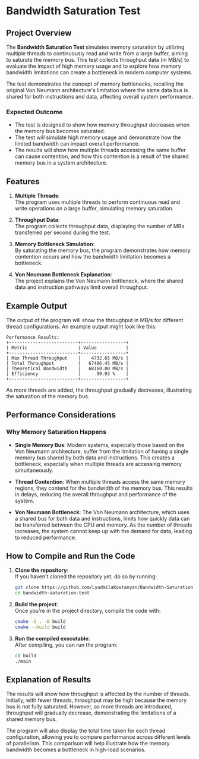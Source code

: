 # Bandwidth Saturation Test

## Project Overview

The **Bandwidth Saturation Test** simulates memory saturation by utilizing multiple threads to continuously read and write from a large buffer, aiming to saturate the memory bus. This test collects throughput data (in MB/s) to evaluate the impact of high memory usage and to explore how memory bandwidth limitations can create a bottleneck in modern computer systems.

The test demonstrates the concept of memory bottlenecks, recalling the original Von Neumann architecture's limitation where the same data bus is shared for both instructions and data, affecting overall system performance.

### Expected Outcome
- The test is designed to show how memory throughput decreases when the memory bus becomes saturated.
- The test will simulate high memory usage and demonstrate how the limited bandwidth can impact overall performance.
- The results will show how multiple threads accessing the same buffer can cause contention, and how this contention is a result of the shared memory bus in a system architecture.

## Features
1. **Multiple Threads**:  
   The program uses multiple threads to perform continuous read and write operations on a large buffer, simulating memory saturation.

2. **Throughput Data**:  
   The program collects throughput data, displaying the number of MBs transferred per second during the test.

3. **Memory Bottleneck Simulation**:  
   By saturating the memory bus, the program demonstrates how memory contention occurs and how the bandwidth limitation becomes a bottleneck.

4. **Von Neumann Bottleneck Explanation**:  
   The project explains the Von Neumann bottleneck, where the shared data and instruction pathways limit overall throughput.

## Example Output

The output of the program will show the throughput in MB/s for different thread configurations. An example output might look like this:

```
Performance Results:
+--------------------------+-----------------+
| Metric                   | Value           |
+--------------------------+-----------------+
| Max Thread Throughput    |    4732.65 MB/s |
| Total Throughput         |   67496.45 MB/s |
| Theoretical Bandwidth    |   68160.00 MB/s |
| Efficiency               |      99.03 %    |
+--------------------------+-----------------+
```

As more threads are added, the throughput gradually decreases, illustrating the saturation of the memory bus.

## Performance Considerations

### Why Memory Saturation Happens
- **Single Memory Bus**: Modern systems, especially those based on the Von Neumann architecture, suffer from the limitation of having a single memory bus shared by both data and instructions. This creates a bottleneck, especially when multiple threads are accessing memory simultaneously.
  
- **Thread Contention**: When multiple threads access the same memory regions, they contend for the bandwidth of the memory bus. This results in delays, reducing the overall throughput and performance of the system.

- **Von Neumann Bottleneck**: The Von Neumann architecture, which uses a shared bus for both data and instructions, limits how quickly data can be transferred between the CPU and memory. As the number of threads increases, the system cannot keep up with the demand for data, leading to reduced performance.

## How to Compile and Run the Code

1. **Clone the repository**:  
   If you haven't cloned the repository yet, do so by running:
   ```bash
   git clone https://github.com/LyudmilaKostanyan/Bandwidth-Saturation-Test.git
   cd bandwidth-saturation-test
   ```

2. **Build the project**:  
   Once you're in the project directory, compile the code with:
   ```bash
   cmake -S . -B build
   cmake --build build
   ```

3. **Run the compiled executable**:  
   After compiling, you can run the program:
   ```bash
   cd build
   ./main
   ```

## Explanation of Results

The results will show how throughput is affected by the number of threads. Initially, with fewer threads, throughput may be high because the memory bus is not fully saturated. However, as more threads are introduced, throughput will gradually decrease, demonstrating the limitations of a shared memory bus.

The program will also display the total time taken for each thread configuration, allowing you to compare performance across different levels of parallelism. This comparison will help illustrate how the memory bandwidth becomes a bottleneck in high-load scenarios.
